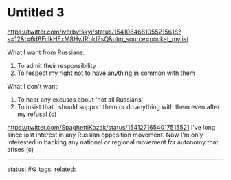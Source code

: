 # Untitled 3
https://twitter.com/iverbytskyi/status/1541084681055215618?s=12&t=6d8FclkHExM8HyJRbldZsQ&utm_source=pocket_mylist

What I want from Russians:
1) To admit their responsibility
2) To respect my right not to have anything in common with them

What I don't want:
1) To hear any excuses about 'not all Russians' 
2) To insist that I should support them or do anything with them even after my refusal
(c)


https://twitter.com/SpaghettiKozak/status/1541271654017515521
I've long since lost interest in any Russian opposition movement. Now I'm only interested in backing any national or regional movement for autonomy that arises.(c)


---
status: #⚙️ 
tags: 
related: 
